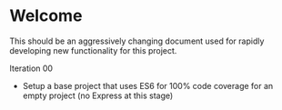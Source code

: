 # Welcome
This should be an aggressively changing document used for rapidly developing new functionality for this project.

Iteration 00 
+ Setup a base project that uses ES6 for 100% code coverage for an empty project (no Express at this stage)
